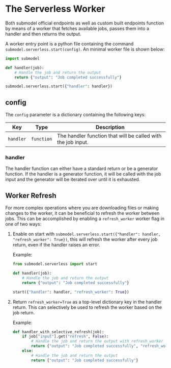 # The Serverless Worker

Both submodel official endpoints as well as custom built endpoints function by means of a worker that fetches available jobs, passes them into a handler and then returns the output.

A worker entry point is a python file containing the command `submodel.serverless.start(config)`. An minimal worker file is shown below:

```python
import submodel

def handler(job):
    # Handle the job and return the output
    return {"output": "Job completed successfully"}

submodel.serverless.start({"handler": handler})
```

## config

The `config` parameter is a dictionary containing the following keys:

| Key       | Type       | Description                                                  |
|-----------|------------|--------------------------------------------------------------|
| `handler` | `function` | The handler function that will be called with the job input. |

### handler

The handler function can either have a standard return or be a generator function. If the handler is a generator function, it will be called with the job input and the generator will be iterated over until it is exhausted.

## Worker Refresh

For more complex operations where you are downloading files or making changes to the worker, it can be beneficial to refresh the worker between jobs. This can be accomplished by enabling a `refresh_worker` worker flag in one of two ways:

   1. Enable on start with `submodel.serverless.start({"handler": handler, "refresh_worker": True})`, this will refresh the worker after every job return, even if the handler raises an error.

        Example:

        ```python
        from submodel.serverless import start

        def handler(job):
            # Handle the job and return the output
            return {"output": "Job completed successfully"}

        start({"handler": handler, "refresh_worker": True})
        ```

   2. Return `refresh_worker=True` as a top-level dictionary key in the handler return. This can selectively be used to refresh the worker based on the job return.

        Example:

        ```python
        def handler_with_selective_refresh(job):
            if job["input"].get("refresh", False):
                # Handle the job and return the output with refresh_worker flag
                return {"output": "Job completed successfully", "refresh_worker": True}
            else:
                # Handle the job and return the output
                return {"output": "Job completed successfully"}
        ```
